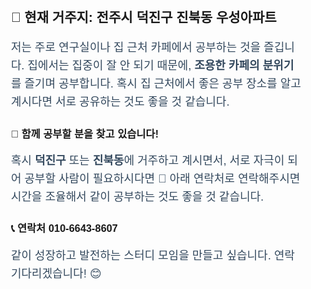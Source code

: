 <div style="max-width: 800px; margin: auto; padding: 20px; line-height: 1.6; font-family: Arial, sans-serif;">

## 🌟 현재 거주지: 전주시 덕진구 진북동 우성아파트

<span style="font-size: 18px; color: #34495e;">
저는 주로 연구실이나 집 근처 카페에서 공부하는 것을 즐깁니다. 집에서는 집중이 잘 안 되기 때문에, <strong>조용한 카페의 분위기</strong>를 즐기며 공부합니다.  
혹시 집 근처에서 좋은 공부 장소를 알고 계시다면 서로 공유하는 것도 좋을 것 같습니다.
</span>

### 🤝 함께 공부할 분을 찾고 있습니다!
<span style="font-size: 18px; color: #34495e;">
혹시 <strong>덕진구</strong> 또는 <strong>진북동</strong>에 거주하고 계시면서, 서로 자극이 되어 공부할 사람이 필요하시다면 📖  
아래 연락처로 연락해주시면 시간을 조율해서 같이 공부하는 것도 좋을 것 같습니다.
</span>

### 📞 연락처 010-6643-8607
<span style="font-size: 18px; color: #34495e;">
 같이 성장하고 발전하는 스터디 모임을 만들고 싶습니다. 연락 기다리겠습니다! 😊
</span>

</div>
